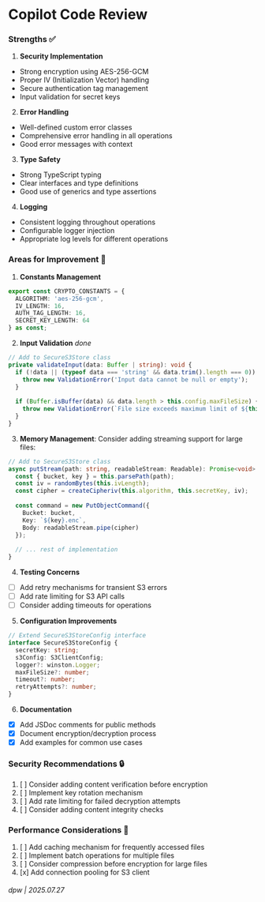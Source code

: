 # Copilot Code Review


### Strengths ✅

1. **Security Implementation**

- Strong encryption using AES-256-GCM
- Proper IV (Initialization Vector) handling
- Secure authentication tag management
- Input validation for secret keys

2. **Error Handling**

- Well-defined custom error classes
- Comprehensive error handling in all operations
- Good error messages with context

3. **Type Safety**

- Strong TypeScript typing
- Clear interfaces and type definitions
- Good use of generics and type assertions

4. **Logging**

- Consistent logging throughout operations
- Configurable logger injection
- Appropriate log levels for different operations

### Areas for Improvement 🔧

1. **Constants Management**

```typescript
export const CRYPTO_CONSTANTS = {
  ALGORITHM: 'aes-256-gcm',
  IV_LENGTH: 16,
  AUTH_TAG_LENGTH: 16,
  SECRET_KEY_LENGTH: 64
} as const;
```

2.  **Input Validation** _done_

```typescript
// Add to SecureS3Store class
private validateInput(data: Buffer | string): void {
  if (!data || (typeof data === 'string' && data.trim().length === 0)) {
    throw new ValidationError('Input data cannot be null or empty');
  }
  
  if (Buffer.isBuffer(data) && data.length > this.config.maxFileSize) {
    throw new ValidationError(`File size exceeds maximum limit of ${this.config.maxFileSize} bytes`);
  }
}
```

3. **Memory Management**: Consider adding streaming support for large files:

```typescript
// Add to SecureS3Store class
async putStream(path: string, readableStream: Readable): Promise<void> {
  const { bucket, key } = this.parsePath(path);
  const iv = randomBytes(this.ivLength);
  const cipher = createCipheriv(this.algorithm, this.secretKey, iv);
  
  const command = new PutObjectCommand({
    Bucket: bucket,
    Key: `${key}.enc`,
    Body: readableStream.pipe(cipher)
  });
  
  // ... rest of implementation
}
```

4. **Testing Concerns**

- [ ] Add retry mechanisms for transient S3 errors
- [ ] Add rate limiting for S3 API calls
- [ ] Consider adding timeouts for operations

5. **Configuration Improvements**

```typescript
// Extend SecureS3StoreConfig interface
interface SecureS3StoreConfig {
  secretKey: string;
  s3Config: S3ClientConfig;
  logger?: winston.Logger;
  maxFileSize?: number;
  timeout?: number;
  retryAttempts?: number;
}
```

6. **Documentation**

- [x] Add JSDoc comments for public methods
- [x] Document encryption/decryption process
- [x] Add examples for common use cases

### Security Recommendations 🔒

1. [ ] Consider adding content verification before encryption
2. [ ] Implement key rotation mechanism
3. [ ] Add rate limiting for failed decryption attempts
4. [ ] Consider adding content integrity checks

### Performance Considerations 🚀

1. [ ] Add caching mechanism for frequently accessed files
2. [ ] Implement batch operations for multiple files
3. [ ] Consider compression before encryption for large files
4. [x] Add connection pooling for S3 client

###### dpw | 2025.07.27

